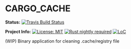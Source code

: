# CARGO_CACHE

**Status:**
[![Travis Build Status](https://travis-ci.org/iamsauravsharma/cargo_cache.svg?branch=master)](https://travis-ci.org/iamsauravsharma/cargo_cache)

**Project Info:**
[![License: MIT](https://img.shields.io/github/license/iamsauravsharma/cargo_cache.svg)](LICENSE)
[![Rust nightly required](https://img.shields.io/badge/rust-nightly-blue.svg)](https://rustup.rs)
[![LoC](https://tokei.rs/b1/github/iamsauravsharma/cargo_cache)](https://github.com/iamsauravsharma/cargo_cache)


(WIP) Binary application for cleaning .cache/registry file